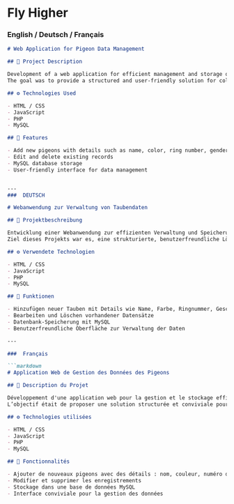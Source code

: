 <h1>Fly Higher</h1>

###  English / Deutsch / Français

```markdown
# Web Application for Pigeon Data Management

## 📌 Project Description

Development of a web application for efficient management and storage of pigeon data.  
The goal was to provide a structured and user-friendly solution for collecting and managing pigeon information.

## ⚙️ Technologies Used

- HTML / CSS
- JavaScript
- PHP
- MySQL

## 🔧 Features

- Add new pigeons with details such as name, color, ring number, gender, etc.
- Edit and delete existing records
- MySQL database storage
- User-friendly interface for data management


---
###  DEUTSCH

# Webanwendung zur Verwaltung von Taubendaten

## 📌 Projektbeschreibung

Entwicklung einer Webanwendung zur effizienten Verwaltung und Speicherung von Taubendaten.  
Ziel dieses Projekts war es, eine strukturierte, benutzerfreundliche Lösung zur Erfassung, Speicherung und Verwaltung von Informationen über Tauben bereitzustellen.

## ⚙️ Verwendete Technologien

- HTML / CSS
- JavaScript
- PHP
- MySQL

## 🔧 Funktionen

- Hinzufügen neuer Tauben mit Details wie Name, Farbe, Ringnummer, Geschlecht, usw.
- Bearbeiten und Löschen vorhandener Datensätze
- Datenbank-Speicherung mit MySQL
- Benutzerfreundliche Oberfläche zur Verwaltung der Daten

---

###  Français

```markdown
# Application Web de Gestion des Données des Pigeons

## 📌 Description du Projet

Développement d'une application web pour la gestion et le stockage efficace des données des pigeons.  
L’objectif était de proposer une solution structurée et conviviale pour la collecte et la gestion des informations sur les pigeons.

## ⚙️ Technologies utilisées

- HTML / CSS
- JavaScript
- PHP
- MySQL

## 🔧 Fonctionnalités

- Ajouter de nouveaux pigeons avec des détails : nom, couleur, numéro de bague, sexe, etc.
- Modifier et supprimer les enregistrements
- Stockage dans une base de données MySQL
- Interface conviviale pour la gestion des données
